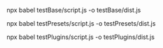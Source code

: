 npx babel testBase/script.js -o testBase/dist.js

npx babel testPresets/script.js -o testPresets/dist.js

npx babel testPlugins/script.js -o testPlugins/dist.js